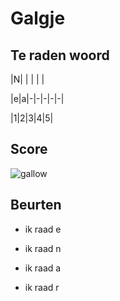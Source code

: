# Galgje

## Te raden woord

|N| | | | |

|e|a|-|-|-|-|-|

|1|2|3|4|5|

## Score
![gallow](./images/3.png)

## Beurten
* ik raad e

* ik raad n

* ik raad a

* ik raad r
